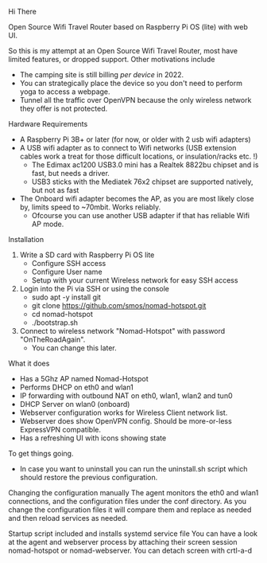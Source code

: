 Hi There

Open Source Wifi Travel Router based on Raspberry Pi OS (lite) with web UI.

So this is my attempt at an Open Source Wifi Travel Router, most have limited features, or dropped support.
Other motivations include
- The camping site is still billing *per device* in 2022.
- You can strategically place the device so you don't need to perform yoga to access a webpage.
- Tunnel all the traffic over OpenVPN because the only wireless network they offer is not protected.

Hardware Requirements
- A Raspberry Pi 3B+ or later (for now, or older with 2 usb wifi adapters)
- A USB wifi adapter as to connect to Wifi networks (USB extension cables work a treat for those difficult locations, or insulation/racks etc. !)
	- The Edimax ac1200 USB3.0 mini has a Realtek 8822bu chipset and is fast, but needs a driver.
	- USB3 sticks with the Mediatek 76x2 chipset are supported natively, but not as fast
- The Onboard wifi adapter becomes the AP, as you are most likely close by, limits speed to ~70mbit. Works reliably.
	- Ofcourse you can use another USB adapter if that has reliable Wifi AP mode.

Installation
1. Write a SD card with Raspberry Pi OS lite
	- Configure SSH access
	- Configure User name
	- Setup with your current Wireless network for easy SSH access
2. Login into the Pi via SSH or using the console
	- sudo apt -y install git
	- git clone https://github.com/smos/nomad-hotspot.git
	- cd nomad-hotspot
	- ./bootstrap.sh
3. Connect to wireless network "Nomad-Hotspot" with password "OnTheRoadAgain".
	- You can change this later.

What it does
- Has a 5Ghz AP named Nomad-Hotspot
- Performs DHCP on eth0 and wlan1
- IP forwarding with outbound NAT on eth0, wlan1, wlan2 and tun0
- DHCP Server on wlan0 (onboard)
- Webserver configuration works for Wireless Client network list.
- Webserver does show OpenVPN config. Should be more-or-less ExpressVPN compatible.
- Has a refreshing UI with icons showing state

To get things going.

- In case you want to uninstall you can run the uninstall.sh script which should restore the previous configuration.

Changing the configuration manually
The agent monitors the eth0 and wlan1 connections, and the configuration files under the conf directory.
As you change the configuration files it will compare them and replace as needed and then reload services as needed.

Startup script included and installs systemd service file
You can have a look at the agent and webserver process by attaching their screen session nomad-hotspot or nomad-webserver. You can detach screen with crtl-a-d
